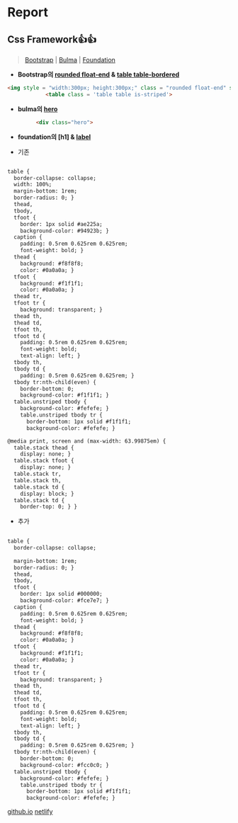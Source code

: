 
# Report

## Css Framework👍👍
>[Bootstrap](https://getbootstrap.kr/) | [Bulma](https://bulma.io/) | [Foundation](https://get.foundation/)

 * **Bootstrap의 [rounded float-end](https://getbootstrap.com/docs/5.0/content/images/) &
[table table-bordered](https://getbootstrap.com/docs/4.0/content/tables/#bordered-table)**
```html
<img style = "width:300px; height:300px;" class = "rounded float-end" src="images/profile.jpg" alt="홍길동의 얼굴 사진" />
            <table class = 'table table is-striped'>
```
          
                        
 * **bulma의 [hero](https://bulma.io/documentation/layout/hero/)**
```html
         <div class="hero"> 
```            
 
 
* **foundation의 [h1] & [label](https://get.foundation/sites/docs-v5/components/labels.html)**

* 기존 
```html 

table {
  border-collapse: collapse;
  width: 100%;
  margin-bottom: 1rem;
  border-radius: 0; }
  thead,
  tbody,
  tfoot {
    border: 1px solid #ae225a;
    background-color: #94923b; }
  caption {
    padding: 0.5rem 0.625rem 0.625rem;
    font-weight: bold; }
  thead {
    background: #f8f8f8;
    color: #0a0a0a; }
  tfoot {
    background: #f1f1f1;
    color: #0a0a0a; }
  thead tr,
  tfoot tr {
    background: transparent; }
  thead th,
  thead td,
  tfoot th,
  tfoot td {
    padding: 0.5rem 0.625rem 0.625rem;
    font-weight: bold;
    text-align: left; }
  tbody th,
  tbody td {
    padding: 0.5rem 0.625rem 0.625rem; }
  tbody tr:nth-child(even) {
    border-bottom: 0;
    background-color: #f1f1f1; }
  table.unstriped tbody {
    background-color: #fefefe; }
    table.unstriped tbody tr {
      border-bottom: 1px solid #f1f1f1;
      background-color: #fefefe; }

@media print, screen and (max-width: 63.99875em) {
  table.stack thead {
    display: none; }
  table.stack tfoot {
    display: none; }
  table.stack tr,
  table.stack th,
  table.stack td {
    display: block; }
  table.stack td {
    border-top: 0; } }
```
* 추가
```html         
                    
table {
  border-collapse: collapse;
  
  margin-bottom: 1rem;
  border-radius: 0; }
  thead,
  tbody,
  tfoot {
    border: 1px solid #000000;
    background-color: #fce7e7; }
  caption {
    padding: 0.5rem 0.625rem 0.625rem;
    font-weight: bold; }
  thead {
    background: #f8f8f8;
    color: #0a0a0a; }
  tfoot {
    background: #f1f1f1;
    color: #0a0a0a; }
  thead tr,
  tfoot tr {
    background: transparent; }
  thead th,
  thead td,
  tfoot th,
  tfoot td {
    padding: 0.5rem 0.625rem 0.625rem;
    font-weight: bold;
    text-align: left; }
  tbody th,
  tbody td {
    padding: 0.5rem 0.625rem 0.625rem; }
  tbody tr:nth-child(even) {
    border-bottom: 0;
    background-color: #fcc0c0; }
  table.unstriped tbody {
    background-color: #fefefe; }
    table.unstriped tbody tr {
      border-bottom: 1px solid #f1f1f1;
      background-color: #fefefe; }


```
[github.io](https://jmlee119.github.io/GameProgramming/)
[netlify](https://whimsical-muffin-79eaf9.netlify.app/)   
